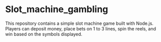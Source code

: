 # Slot_machine_gambling
This repository contains a simple slot machine game built with Node.js. Players can deposit money, place bets on 1 to 3 lines, spin the reels, and win based on the symbols displayed.
